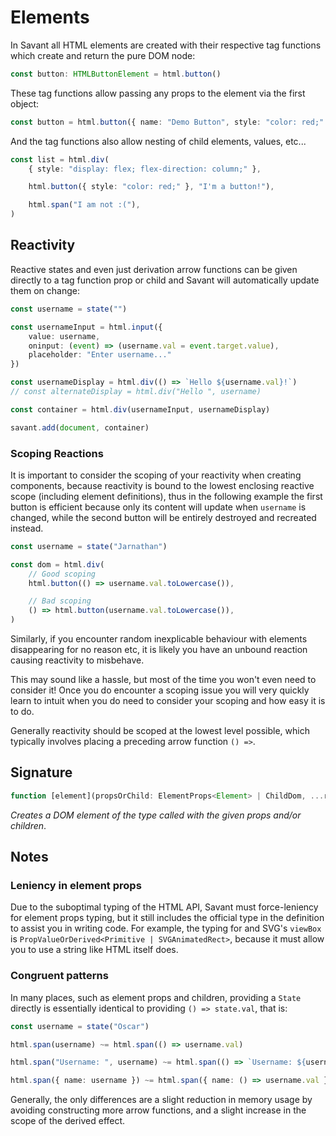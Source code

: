 # Elements

In Savant all HTML elements are created with their respective tag functions which create and return the pure DOM node:

```typescript
const button: HTMLButtonElement = html.button()
```

These tag functions allow passing any props to the element via the first object:

```typescript
const button = html.button({ name: "Demo Button", style: "color: red;" })
```

And the tag functions also allow nesting of child elements, values, etc...

```typescript
const list = html.div(
    { style: "display: flex; flex-direction: column;" },

    html.button({ style: "color: red;" }, "I'm a button!"),

    html.span("I am not :("),
)
```

## Reactivity

Reactive states and even just derivation arrow functions can be given directly to a tag function prop or child and Savant will automatically update them on change:

```typescript
const username = state("")

const usernameInput = html.input({
    value: username,
    oninput: (event) => (username.val = event.target.value),
    placeholder: "Enter username..."
})

const usernameDisplay = html.div(() => `Hello ${username.val}!`)
// const alternateDisplay = html.div("Hello ", username)

const container = html.div(usernameInput, usernameDisplay)

savant.add(document, container)
```

### Scoping Reactions

It is important to consider the scoping of your reactivity when creating components, because reactivity is bound to the lowest enclosing reactive scope (including element definitions), thus in the following example the first button is efficient because only its content will update when `username` is changed, while the second button will be entirely destroyed and recreated instead.

```typescript
const username = state("Jarnathan")

const dom = html.div(
    // Good scoping
    html.button(() => username.val.toLowercase()),

    // Bad scoping
    () => html.button(username.val.toLowercase()),
)
```

Similarly, if you encounter random inexplicable behaviour with elements disappearing for no reason etc, it is likely you have an unbound reaction causing reactivity to misbehave.

This may sound like a hassle, but most of the time you won't even need to consider it! Once you do encounter a scoping issue you will very quickly learn to intuit when you do need to consider your scoping and how easy it is to do.

Generally reactivity should be scoped at the lowest level possible, which typically involves placing a preceding arrow function `() =>`.

## Signature

```typescript
function [element](propsOrChild: ElementProps<Element> | ChildDom, ...restChildren: ChildDom[]): [element]
```

_Creates a DOM element of the type called with the given props and/or children_.

## Notes

### Leniency in element props

Due to the suboptimal typing of the HTML API, Savant must force-leniency for element props typing, but it still includes the official type in the definition to assist you in writing code. For example, the typing for and SVG's `viewBox` is `PropValueOrDerived<Primitive | SVGAnimatedRect>`, because it must allow you to use a string like HTML itself does.

### Congruent patterns

In many places, such as element props and children, providing a `State` directly is essentially identical to providing `() => state.val`, that is:

```typescript
const username = state("Oscar")

html.span(username) ~= html.span(() => username.val)

html.span("Username: ", username) ~= html.span(() => `Username: ${username.val}`)

html.span({ name: username }) ~= html.span({ name: () => username.val })
```

Generally, the only differences are a slight reduction in memory usage by avoiding constructing more arrow functions, and a slight increase in the scope of the derived effect.

